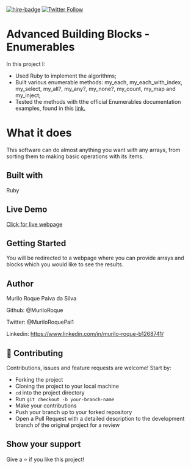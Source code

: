[![hire-badge](https://img.shields.io/badge/Consult%20/%20Hire%20Murilo-Click%20to%20Contact-brightgreen)](mailto:muriloengqui@gmail.com) [![Twitter Follow](https://img.shields.io/twitter/follow/MuriloRoquePai1?label=Follow%20Murilo%20on%20Twitter&style=social)](https://twitter.com/MuriloRoquePai1)

# Advanced Building Blocks - Enumerables

In this project I:

- Used Ruby to implement the algorithms;
- Built various enumerable methods: my_each, my_each_with_index, my_select, my_all?, my_any?, my_none?, my_count, my_map and my_inject;
- Tested the methods with tthe official Enumerables documentation examples, found in this [link.](https://ruby-doc.org/core-2.6.5/Enumerable.html)

# What it does

This software can do almost anything you want with any arrays, from sorting them to making basic operations with its items.

## Built with

Ruby

## Live Demo

[Click for live webpage](https://repl.it/@Braska/Advanced-Building-Blocks-Enumerables)

## Getting Started

You will be redirected to a webpage where you can provide arrays and blocks which you would like to see the results.

## Author

Murilo Roque Paiva da Silva

Github: @MuriloRoque

Twitter: @MuriloRoquePai1

Linkedin: https://www.linkedin.com/in/murilo-roque-b1268741/

## 🤝 Contributing

Contributions, issues and feature requests are welcome! Start by:

- Forking the project
- Cloning the project to your local machine
- `cd` into the project directory
- Run `git checkout -b your-branch-name`
- Make your contributions
- Push your branch up to your forked repository
- Open a Pull Request with a detailed description to the development branch of the original project for a review

## Show your support

Give a ⭐️ if you like this project!
